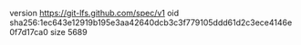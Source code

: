 version https://git-lfs.github.com/spec/v1
oid sha256:1ec643e12919b195e3aa42640dcb3c3f779105ddd61d2c3ece4146e0f7d17ca0
size 5689
